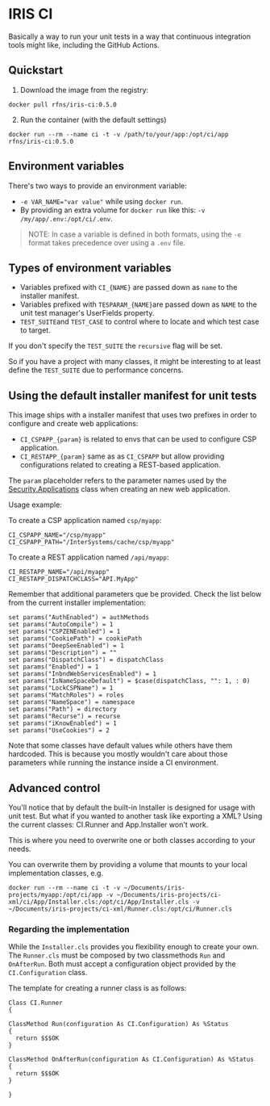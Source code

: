 # IRIS CI

Basically a way to run your unit tests in a way that continuous integration tools might like, including the GitHub Actions.

## Quickstart

1. Download the image from the registry:

```
docker pull rfns/iris-ci:0.5.0
```

2. Run the container (with the default settings)

```
docker run --rm --name ci -t -v /path/to/your/app:/opt/ci/app rfns/iris-ci:0.5.0
```

## Environment variables

There's two ways to provide an environment variable:

* `-e VAR_NAME="var value"` while using `docker run`.
* By providing an extra volume for `docker run` like this: `-v /my/app/.env:/opt/ci/.env`.

> NOTE: In case a variable is defined in both formats, using the `-e` format takes precedence over using a `.env` file.

## Types of environment variables

* Variables prefixed with `CI_{NAME}` are passed down as `name` to the installer manifest.
* Variables prefixed with `TESPARAM_{NAME}`are passed down as `NAME` to the unit test manager's UserFields property.
* `TEST_SUITE`and `TEST_CASE` to control where to locate and which test case to target.

If you don't specify the `TEST_SUITE` the `recursive` flag will be set.

So if you have a project with many classes, it might be interesting to at least define the `TEST_SUITE` due to performance concerns.

## Using the default installer manifest for unit tests

This image ships with a installer manifest that uses two prefixes in order to configure and create web applications:

* `CI_CSPAPP_{param}` is related to envs that can be used to configure CSP application.
* `CI_RESTAPP_{param}` same as as `CI_CSPAPP` but allow providing configurations related to creating a REST-based application.

The `param` placeholder refers to the parameter names used by the [Security.Applications](https://docs.intersystems.com/csp/documatic/%25CSP.Documatic.cls?PAGE=CLASS&LIBRARY=%25SYS&CLASSNAME=Security) class when creating an new web application.

Usage example:

To create a CSP application named `csp/myapp`:

```
CI_CSPAPP_NAME="/csp/myapp"
CI_CSPAPP_PATH="/InterSystems/cache/csp/myapp"
```

To create a REST application named `/api/myapp`:

```
CI_RESTAPP_NAME="/api/myapp"
CI_RESTAPP_DISPATCHCLASS="API.MyApp"
```

Remember that additional parameters que be provided. Check the list below from the current installer implementation:

```objectscript
set params("AuthEnabled") = authMethods
set params("AutoCompile") = 1
set params("CSPZENEnabled") = 1
set params("CookiePath") = cookiePath
set params("DeepSeeEnabled") = 1
set params("Description") = ""
set params("DispatchClass") = dispatchClass
set params("Enabled") = 1
set params("InbndWebServicesEnabled") = 1
set params("IsNameSpaceDefault") = $case(dispatchClass, "": 1, : 0)
set params("LockCSPName") = 1
set params("MatchRoles") = roles
set params("NameSpace") = namespace
set params("Path") = directory
set params("Recurse") = recurse
set params("iKnowEnabled") = 1
set params("UseCookies") = 2
```

Note that some classes have default values while others have them hardcoded. This is because you mostly wouldn't care about those parameters while running the instance inside a CI environment.

## Advanced control

You'll notice that by default the built-in Installer is designed for usage with unit test. But what if you wanted to another task like exporting a XML? Using the current classes: CI.Runner and App.Installer won't work.

This is where you need to overwrite one or both classes according to your needs.

You can overwrite them by providing a volume that mounts to your local implementation classes, e.g.

```
docker run --rm --name ci -t -v ~/Documents/iris-projects/myapp:/opt/ci/app -v ~/Documents/iris-projects/ci-xml/ci/App/Installer.cls:/opt/ci/App/Installer.cls -v ~/Documents/iris-projects/ci-xml/Runner.cls:/opt/ci/Runner.cls
```

### Regarding the implementation

While the `Installer.cls` provides you flexibility enough to create your own. The `Runner.cls` must be composed by two classmethods `Run` and `OnAfterRun`. Both must accept a configuration object provided by the `CI.Configuration` class.

The template for creating a runner class is as follows:

```objectscript
Class CI.Runner
{

ClassMethod Run(configuration As CI.Configuration) As %Status
{
  return $$$OK
}

ClassMethod OnAfterRun(configuration As CI.Configuration) As %Status
{
  return $$$OK
}

}
```
